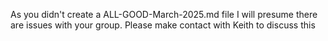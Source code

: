 As you didn't create a ALL-GOOD-March-2025.md file I will presume there are issues with your group. Please make contact with Keith to discuss this
